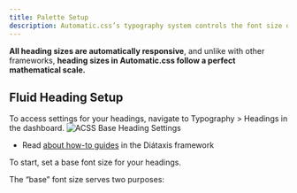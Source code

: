 ```yaml
---
title: Palette Setup
description: Automatic.css’s typography system controls the font size of headings across your site.
---
```


**All heading sizes are automatically responsive**, and unlike with other frameworks, **heading sizes in Automatic.css follow a perfect mathematical scale.**

## Fluid Heading Setup

To access settings for your headings, navigate to Typography > Headings in the dashboard.
![ACSS Base Heading Settings](../../assets/documentation/fluid-headings/fluid-heading-setup.png)

- Read [about how-to guides](https://diataxis.fr/how-to-guides/) in the Diátaxis framework

To start, set a base font size for your headings.

The “base” font size serves two purposes: